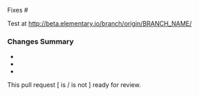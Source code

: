 Fixes #

Test at http://beta.elementary.io/branch/origin/BRANCH_NAME/

### Changes Summary

- 
- 
- 

This pull request [ is / is not ] ready for review.
